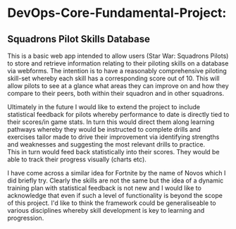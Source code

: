 # DevOps-Core-Fundamental-Project: 
## Squadrons Pilot Skills Database

This is a basic web app intended to allow users (Star War: Squadrons Pilots) to store and retrieve information relating to
their piloting skills on a database via webforms.  The intention is to have a reasonably comprehensive piloting skill-set
whereby each skill has a corresponding score out of 10.  This will allow pilots to see at a glance what areas they can improve on
and how they compare to their peers, both within their squadron and in other squadrons.

Ultimately in the future I would like to extend the project to include statistical feedback for pilots whereby performance to date
is directly tied to their scores/in game stats.  In turn this would direct them along learning pathways whereby they would be instructed to complete
drills and exercises tailor made to drive their improvement via identifying strengths and weaknesses and suggesting the most relevant drills to practice.  
This in turn would feed back statistically into their scores.  They would be able to track their progress visually (charts etc).

I have come across a similar idea for Fortnite by the name of Novos which I did briefly try.  Clearly the skills are not the same but the
idea of a dynamic training plan with statistical feedback is not new and I would like to acknowledge that even if such a level of functionality
is beyond the scope of this project.  I'd like to think the framework could be generaliseable to various disciplines whereby skill development
is key to learning and progression.

